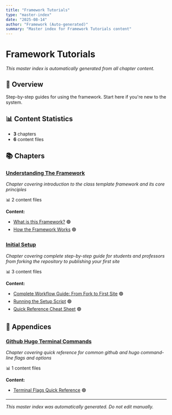 ```yaml
---
title: "Framework Tutorials"
type: "master-index"
date: "2025-08-14"
author: "Framework (Auto-generated)"
summary: "Master index for Framework Tutorials content"
---
```


# Framework Tutorials

*This master index is automatically generated from all chapter content.*

## 📖 Overview

Step-by-step guides for using the framework. Start here if you're new to the system.

## 📊 Content Statistics

- **3** chapters
- **6** content files

## 📚 Chapters

### [Understanding The Framework](01_understanding_the_framework/00_index.md)
*Chapter covering introduction to the class template framework and its core principles*

📊 2 content files

**Content:**
- [What is this Framework?](01_understanding_the_framework/01_what_is_this_framework.md) 🟢
- [How the Framework Works](01_understanding_the_framework/02_how_it_works_overview.md) 🟢

### [Initial Setup](02_initial_setup/00_index.md)
*Chapter covering complete step-by-step guide for students and professors from forking the repository to publishing your first site*

📊 3 content files

**Content:**
- [Complete Workflow Guide: From Fork to First Site](02_initial_setup/01_complete_workflow_guide.md) 🟢
- [Running the Setup Script](02_initial_setup/05_running_the_setup_script.md) 🟢
- [Quick Reference Cheat Sheet](02_initial_setup/A_quick_reference_cheat_sheet.md) 🟢

## 📎 Appendices

### [Github Hugo Terminal Commands](A_github_hugo_terminal_commands/00_index.md)
*Chapter covering quick reference for common github and hugo command-line flags and options*

📊 1 content files

**Content:**
- [Terminal Flags Quick Reference](A_github_hugo_terminal_commands/01_terminal_flags_quick_reference.md) 🟢

---

*This master index was automatically generated. Do not edit manually.*